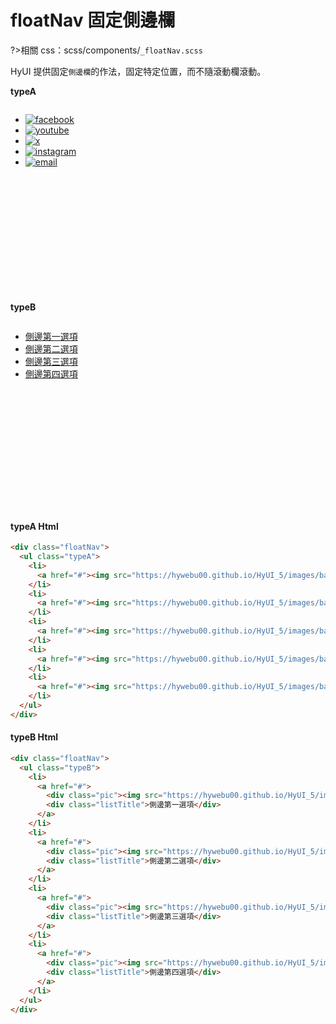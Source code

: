 # floatNav 固定側邊欄

?>相關 css：scss/components/`_floatNav.scss`

HyUI 提供固定`側邊欄`的作法，固定特定位置，而不隨滾動欄滾動。

<!-- panels:start -->
<!-- div:left-panel -->

**typeA**

<div class="demo">
<div class="floatNav">
  <ul class="typeA">
    <li>
      <a href="#"><img src="https://hywebu00.github.io/HyUI_5/images/basic/icon/share/facebook.svg" alt="facebook" /></a>
    </li>
    <li>
      <a href="#"><img src="https://hywebu00.github.io/HyUI_5/images/basic/icon/share/youtube.svg" alt="youtube" /></a>
    </li>
    <li>
      <a href="#"><img src="https://hywebu00.github.io/HyUI_5/images/basic/icon/share/x.svg" alt="x" /></a>
    </li>
    <li>
      <a href="#"><img src="https://hywebu00.github.io/HyUI_5/images/basic/icon/share/instagram.svg" alt="instagram" /></a>
    </li>
    <li>
      <a href="#"><img src="https://hywebu00.github.io/HyUI_5/images/basic/icon/share/email.svg" alt="email" /></a>
    </li>
  </ul>
</div>
</div>

<!-- div:right-panel -->

**typeB**

<div class="demo">
<div class="floatNav">
  <ul class="typeB">
    <li>
      <a href="#">
        <div class="pic"><i class="i_account_circle_w"></i></div>
        <div class="listTitle">側邊第一選項</div>
      </a>
    </li>
    <li>
      <a href="#">
        <div class="pic"><i class="i_account_circle_w"></i></div>
        <div class="listTitle">側邊第二選項</div>
      </a>
    </li>
    <li>
      <a href="#">
        <div class="pic"><i class="i_account_circle_w"></i></div>
        <div class="listTitle">側邊第三選項</div>
      </a>
    </li>
    <li>
      <a href="#">
        <div class="pic"><i class="i_account_circle_w"></i></div>
        <div class="listTitle">側邊第四選項</div>
      </a>
    </li>
  </ul>
</div>
</div>

<!-- panels:end -->
<!-- tabs:start -->

#### **typeA Html**

```html
<div class="floatNav">
  <ul class="typeA">
    <li>
      <a href="#"><img src="https://hywebu00.github.io/HyUI_5/images/basic/icon/share/facebook.svg" alt="facebook" /></a>
    </li>
    <li>
      <a href="#"><img src="https://hywebu00.github.io/HyUI_5/images/basic/icon/share/youtube.svg" alt="youtube" /></a>
    </li>
    <li>
      <a href="#"><img src="https://hywebu00.github.io/HyUI_5/images/basic/icon/share/x.svg" alt="x" /></a>
    </li>
    <li>
      <a href="#"><img src="https://hywebu00.github.io/HyUI_5/images/basic/icon/share/instagram.svg" alt="instagram" /></a>
    </li>
    <li>
      <a href="#"><img src="https://hywebu00.github.io/HyUI_5/images/basic/icon/share/email.svg" alt="email" /></a>
    </li>
  </ul>
</div>
```

#### **typeB Html**

```html
<div class="floatNav">
  <ul class="typeB">
    <li>
      <a href="#">
        <div class="pic"><img src="https://hywebu00.github.io/HyUI_5/images/basic/icon/grid_w.svg" /></div>
        <div class="listTitle">側邊第一選項</div>
      </a>
    </li>
    <li>
      <a href="#">
        <div class="pic"><img src="https://hywebu00.github.io/HyUI_5/images/basic/icon/setting_w.svg" /></div>
        <div class="listTitle">側邊第二選項</div>
      </a>
    </li>
    <li>
      <a href="#">
        <div class="pic"><img src="https://hywebu00.github.io/HyUI_5/images/basic/icon/home_w.svg" /></div>
        <div class="listTitle">側邊第三選項</div>
      </a>
    </li>
    <li>
      <a href="#">
        <div class="pic"><img src="https://hywebu00.github.io/HyUI_5/images/basic/icon/heart_w.svg" /></div>
        <div class="listTitle">側邊第四選項</div>
      </a>
    </li>
  </ul>
</div>
```

<!-- tabs:end -->
<style>
  .demo{
   position: relative;
    width: 160px;
    height: 300px;
  overflow:hidden;
  }
  .floatNav{
    position:absolute !important;
    bottom:auto !important;
    top:0 !important;
  }
</style>

<script>
  _toggleDropdown('.floatNav .floatSwitchBtn', '.floatNav .typeA'); //LP 內容搜尋
</script>
